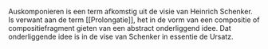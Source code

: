Auskomponieren is een term afkomstig uit de visie van Heinrich Schenker. Is verwant aan de term [[Prolongatie]], het in de vorm van een compositie of compositiefragment gieten van een abstract onderliggend idee. Dat onderliggende idee is in de vise van Schenker in essentie de Ursatz.